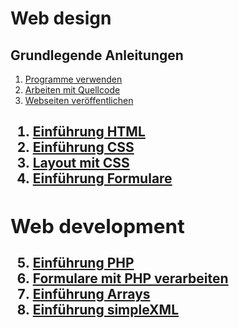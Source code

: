 <h1>Web design</h1>
<h2>Grundlegende Anleitungen</h2>
<ol>
<li><a href="/pheonton/webdesign/blob/master/A_Programme.md#programme-verwenden">Programme verwenden</a></li>
<li><a href="/pheonton/webdesign/blob/master/B_Formatierung.md#arbeiten-mit-quellcode">Arbeiten mit Quellcode</a></li>
<li><a href="/pheonton/webdesign/blob/master/C_Webspace.md#webspace-einrichten">Webseiten veröffentlichen</a></li>
</ol>
<h2><Web design</h2>
<ol>
<li><a href="/pheonton/webdesign/blob/master/01_HTML.md#einf%C3%BChrung-html">Einführung HTML</a></li>
<li><a href="/pheonton/webdesign/blob/master/02_CSS.md#einf%C3%BChrung-css3">Einführung CSS</a></li>
<li><a href="/pheonton/webdesign/blob/master/03_Layout.md#layout-mit-css">Layout mit CSS</a></li>
<li><a href="/pheonton/webdesign/blob/master/04_Formulare.md#einf%C3%BChrung-formulare-mit-html">Einführung Formulare</a></li>
</ol>
<h2>Web development</h2>
<ol start="5">
<li><a href="/pheonton/webdesign/blob/master/05_PHP.md">Einführung PHP</a></li>
<li><a href="/pheonton/webdesign/blob/master/06_Formulare_PHP.md#html-formulare-mit-php-verarbeiten">Formulare mit PHP verarbeiten</a></li>
<li><a href="/pheonton/webdesign/blob/master/07_Arrays.md">Einführung Arrays</a></li>
<li><a href="/pheonton/webdesign/blob/master/08_simpleXML.md#einf%C3%BChrung-in-die-verarbeitung-von-xml-mit-php">Einführung simpleXML</a></li>
</ol>

